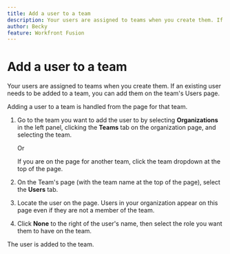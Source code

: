 ```yaml
---
title: Add a user to a team
description: Your users are assigned to teams when you create them. If an existing user needs to be added to a team, you can add them on the team's Users page.
author: Becky
feature: Workfront Fusion
---
```

# Add a user to a team

<!--Affected by IMS-->

<!--check for non-IMS-->

Your users are assigned to teams when you create them. If an existing user needs to be added to a team, you can add them on the team's Users page.

Adding a user to a team is handled from the page for that team.

1. Go to the team you want to add the user to by selecting **Organizations** in the left panel, clicking the **Teams** tab on the organization page, and selecting the team.

   Or

   If you are on the page for another team, click the team dropdown at the top of the page.

1. On the Team's page (with the team name at the top of the page), select the **Users** tab.
1. Locate the user on the page. Users in your organization appear on this page even if they are not a member of the team.
1. Click **None** to the right of the user's name, then select the role you want them to have on the team.

The user is added to the team.


